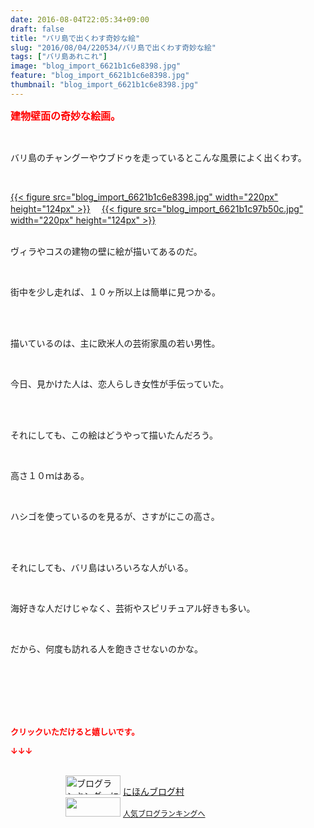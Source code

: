 ```yaml
---
date: 2016-08-04T22:05:34+09:00
draft: false
title: "バリ島で出くわす奇妙な絵"
slug: "2016/08/04/220534/バリ島で出くわす奇妙な絵"
tags: ["バリ島あれこれ"]
image: "blog_import_6621b1c6e8398.jpg"
feature: "blog_import_6621b1c6e8398.jpg"
thumbnail: "blog_import_6621b1c6e8398.jpg"
---
```

<p><font color="#ff0000" size="3"><strong>建物壁面の奇妙な絵画。</strong></font></p><br/><p>バリ島のチャングーやウブドゥを走っているとこんな風景によく出くわす。</p><br/><p><a href="blog_import_6621b1c8290f3.jpg">{{< figure src="blog_import_6621b1c6e8398.jpg" width="220px" height="124px" >}}</a> 　<a href="blog_import_6621b1cab13de.jpg">{{< figure src="blog_import_6621b1c97b50c.jpg" width="220px" height="124px" >}}</a> <br/><br/></p><p>ヴィラやコスの建物の壁に絵が描いてあるのだ。</p><br/><p>街中を少し走れば、１０ヶ所以上は簡単に見つかる。</p><br/><p><br/>描いているのは、主に欧米人の芸術家風の若い男性。</p><br/><p>今日、見かけた人は、恋人らしき女性が手伝っていた。</p><br/><p><br/>それにしても、この絵はどうやって描いたんだろう。</p><br/><p>高さ１０ｍはある。</p><br/><p>ハシゴを使っているのを見るが、さすがにこの高さ。</p><br/><br/><p>それにしても、バリ島はいろいろな人がいる。</p><br/><p>海好きな人だけじゃなく、芸術やスピリチュアル好きも多い。</p><br/><p>だから、何度も訪れる人を飽きさせないのかな。</p><br/><br/><br/><br/><br/><p><font color="#ff0000" size="2"><strong>クリックいただけると嬉しいです。<br/></strong></font></p><p><font color="#ff0000" size="2"><strong>↓↓↓</strong></font></p><p><br/><a href="ranking.html" target="_blank"><img border="0" alt="ブログランキング・にほんブログ村へ" src="data:image/svg+xml;charset=utf-8,%3Csvg%20xmlns%3D%22http%3A%2F%2Fwww.w3.org%2F2000%2Fsvg%22%20title%3D%22Placeholder%20for%20Images%22%20role%3D%22presentation%22%20viewBox%3D%220%200%2088%2031%22%20%2F%3E" width="88" height="31" data-src="https://img-proxy.blog-video.jp/images?url=http%3A%2F%2Fwww.blogmura.com%2Fimg%2Fwww88_31.gif" style="aspect-ratio: auto 88 / 31;"/><noscript><img border="0" alt="ブログランキング・にほんブログ村へ" src="https://img-proxy.blog-video.jp/images?url=http%3A%2F%2Fwww.blogmura.com%2Fimg%2Fwww88_31.gif" width="88" height="31"></noscript></a> <a href="ranking.html" target="_blank">にほんブログ村</a> <br/><a title="人気ブログランキングへ" href="link.php?1804582"><img border="0" src="data:image/svg+xml;charset=utf-8,%3Csvg%20xmlns%3D%22http%3A%2F%2Fwww.w3.org%2F2000%2Fsvg%22%20title%3D%22Placeholder%20for%20Images%22%20role%3D%22presentation%22%20viewBox%3D%220%200%2088%2031%22%20%2F%3E" width="88" height="31" data-src="https://blog.with2.net/img/banner/banner_22.gif" style="aspect-ratio: auto 88 / 31;"/><noscript><img border="0" src="https://blog.with2.net/img/banner/banner_22.gif" width="88" height="31"></noscript></a> <a style="FONT-SIZE: 12px" href="link.php?1804582">人気ブログランキングへ</a> </p>

